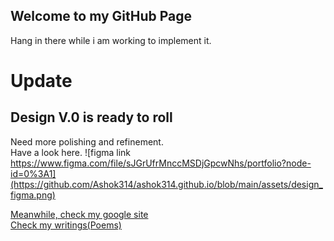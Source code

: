 ## Welcome to my GitHub Page
Hang in there while i am working to implement it. 

# Update
## Design V.0 is ready to roll
Need more polishing and refinement. <br>
Have a look here.
![figma link https://www.figma.com/file/sJGrUfrMnccMSDjGpcwNhs/portfolio?node-id=0%3A1](https://github.com/Ashok314/ashok314.github.io/blob/main/assets/design_figma.png)

[Meanwhile, check my google site](https://sites.google.com/view/ashok314)
<br>[Check my writings(Poems)](https://www.mirakee.com/ashnoom)
<br>

